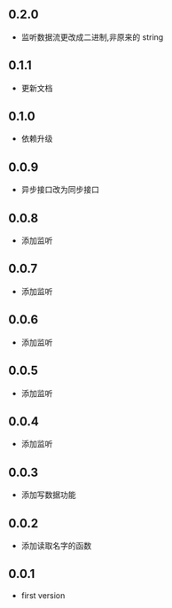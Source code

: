 ## 0.2.0

* 监听数据流更改成二进制,非原来的 string

## 0.1.1


* 更新文档

## 0.1.0

* 依赖升级

## 0.0.9

* 异步接口改为同步接口

## 0.0.8

* 添加监听

## 0.0.7

* 添加监听

## 0.0.6

* 添加监听

## 0.0.5

* 添加监听


## 0.0.4

* 添加监听

## 0.0.3

* 添加写数据功能

## 0.0.2

* 添加读取名字的函数

## 0.0.1

* first version
